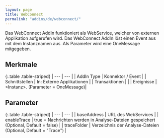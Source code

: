 ```yaml
---
layout: page
title: WebConnect
permalink: "addins/de/webconnect/"
---
```

 

Das WebConnect AddIn funktioniert als WebService, welcher von externen Applikation aufgerufen wird. 
Das WebConnect AddIn löst einen Event aus mit dem Instanznamen aus. Als Parameter wird eine OneMessage mitgegeben.

## Merkmale

{:.table .table-striped}
| --- | --- |
| AddIn Type | Konnektor / Event |
| Schnittstellen | In: Externe Applikationen |
| Transaktionen |  |
| Ereignisse | &lt;Instanz&gt;.<service> (Parameter = OneMessage)|


## Parameter

{:.table .table-striped}
| --- | --- |
| baseAddress | URL des WebServices |
| enableTrace | true = Nachrichten werden in Analyse-Dateien gespeichert (Optional, Default = false) |
| traceFolder | Verzeichnis der Analyse-Dateien (Optional, Default = "Trace") |


<!-- 
## Anwendungsbeispiele 

ToDo
-->

